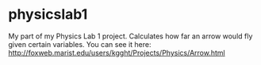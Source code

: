 physicslab1
===========

My part of my Physics Lab 1 project. Calculates how far an arrow would fly given certain variables. 
You can see it here: http://foxweb.marist.edu/users/kgght/Projects/Physics/Arrow.html
